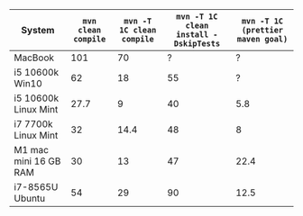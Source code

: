 
| System  | `mvn clean compile` | `mvn -T 1C clean compile` | `mvn -T 1C clean install -DskipTests` |  `mvn -T 1C (prettier maven goal)` |
| ------- | ------------------- | ------------------------- | ------------------------------------- | ---------------------------------- |
| MacBook | 101 | 70 | ? | ? | 
| i5 10600k Win10 | 62 | 18 | 55 | ? | 
| i5 10600k Linux Mint | 27.7 | 9 | 40 | 5.8 | 
| i7 7700k Linux Mint | 32 | 14.4 | 48 | 8 | 
| M1 mac mini 16 GB RAM | 30 | 13 | 47 | 22.4 | 
| i7-8565U Ubuntu | 54 | 29 | 90 | 12.5 |
